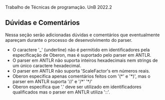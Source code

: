 Trabalho de Técnicas de programação. UnB 2022.2

## Dúvidas e Comentários
Nessa seção serão adicionadas dúvidas e comentários que eventualmente apareçam durante o processo de desenvolvimento do parser.
- O caractere '\_' (underline) não é permitido em identificadores pela especificação de Oberon, mas é suportado pelo parser em ANTLR.
- O parser em ANTLR não suporta inteiros hexadecimais nem strings de um único caractere hexadecimal.
- O parser em ANTLR não suporta 'ScaleFactor's em números reais.
- Oberon especifica apenas comentários feitos com '(\*' e  '\*)', mas o parser em ANTLR suporta '//' e '/\*' '\*/'
- Oberon especifica que '.' deve ser utilizado em identificadores qualificados mas o parser em ANTLR utiliza '::'.